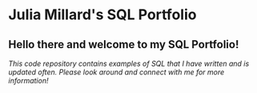 # Julia Millard's SQL Portfolio

## Hello there and welcome to my SQL Portfolio! 
*This code repository contains examples of SQL that I have written and is updated often. Please look around and connect with me for more information!*
